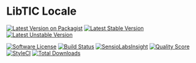 # LibTIC Locale

[![Latest Version on Packagist](https://img.shields.io/packagist/v/bytic/locale.svg?style=flat-square)](https://packagist.org/packages/bytic/locale)
[![Latest Stable Version](https://poser.pugx.org/bytic/locale/v/stable)](https://packagist.org/packages/bytic/locale)
[![Latest Unstable Version](https://poser.pugx.org/bytic/locale/v/unstable)](https://packagist.org/packages/bytic/locale)

[![Software License](https://img.shields.io/badge/license-MIT-brightgreen.svg?style=flat-square)](LICENSE)
[![Build Status](https://img.shields.io/travis/ByTIC/locale/master.svg?style=flat-square)](https://travis-ci.org/ByTIC/locale)
[![SensioLabsInsight](https://img.shields.io/sensiolabs/i/8a01a999-e914-4ab8-946c-df33f1c02675.svg?style=flat-square)](https://insight.sensiolabs.com/projects/8a01a999-e914-4ab8-946c-df33f1c02675)
[![Quality Score](https://img.shields.io/scrutinizer/g/bytic/locale.svg?style=flat-square)](https://scrutinizer-ci.com/g/bytic/locale)
[![StyleCI](https://styleci.io/repos/58126876/shield?branch=master)](https://styleci.io/repos/58126876)
[![Total Downloads](https://img.shields.io/packagist/dt/bytic/locale.svg?style=flat-square)](https://packagist.org/packages/bytic/locale)
